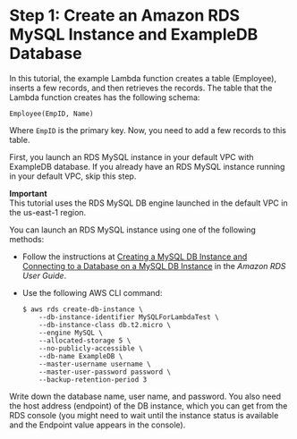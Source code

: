# Step 1: Create an Amazon RDS MySQL Instance and ExampleDB Database<a name="vpc-rds-create-rds-mysql"></a>

In this tutorial, the example Lambda function creates a table \(Employee\), inserts a few records, and then retrieves the records\. The table that the Lambda function creates has the following schema:

```
Employee(EmpID, Name)
```

Where `EmpID` is the primary key\. Now, you need to add a few records to this table\.

First, you launch an RDS MySQL instance in your default VPC with ExampleDB database\. If you already have an RDS MySQL instance running in your default VPC, skip this step\.

**Important**  
This tutorial uses the RDS MySQL DB engine launched in the default VPC in the us\-east\-1 region\.

You can launch an RDS MySQL instance using one of the following methods:
+ Follow the instructions at [Creating a MySQL DB Instance and Connecting to a Database on a MySQL DB Instance](https://docs.aws.amazon.com/AmazonRDS/latest/UserGuide/CHAP_GettingStarted.CreatingConnecting.MySQL.html) in the *Amazon RDS User Guide*\.
+ Use the following AWS CLI command:

  ```
  $ aws rds create-db-instance \
      --db-instance-identifier MySQLForLambdaTest \
      --db-instance-class db.t2.micro \
      --engine MySQL \
      --allocated-storage 5 \
      --no-publicly-accessible \
      --db-name ExampleDB \
      --master-username username \
      --master-user-password password \
      --backup-retention-period 3
  ```

Write down the database name, user name, and password\. You also need the host address \(endpoint\) of the DB instance, which you can get from the RDS console \(you might need to wait until the instance status is available and the Endpoint value appears in the console\)\.